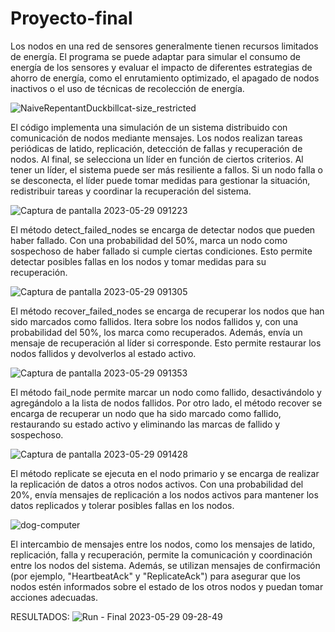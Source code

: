 # Proyecto-final
Los nodos en una red de sensores generalmente tienen recursos limitados de energía. El programa se puede adaptar para simular el consumo de energía de los sensores y evaluar el impacto de diferentes estrategias de ahorro de energía, como el enrutamiento optimizado, el apagado de nodos inactivos o el uso de técnicas de recolección de energía.

![NaiveRepentantDuckbillcat-size_restricted](https://github.com/LuisRosado18/Proyecto-final/assets/75033260/0b8d9e41-9620-4b06-b2fd-3723a6f68200) 
 
El código implementa una simulación de un sistema distribuido con comunicación de nodos mediante mensajes. Los nodos realizan tareas periódicas de latido, replicación, detección de fallas y recuperación de nodos. Al final, se selecciona un líder en función de ciertos criterios.
Al tener un líder, el sistema puede ser más resiliente a fallos. Si un nodo falla o se desconecta, el líder puede tomar medidas para gestionar la situación, redistribuir tareas y coordinar la recuperación del sistema.

![Captura de pantalla 2023-05-29 091223](https://github.com/LuisRosado18/Proyecto-final/assets/75033260/588a1c46-5739-4ad5-8e73-291580275730)

El método detect_failed_nodes se encarga de detectar nodos que pueden haber fallado. Con una probabilidad del 50%, marca un nodo como sospechoso de haber fallado si cumple ciertas condiciones. Esto permite detectar posibles fallas en los nodos y tomar medidas para su recuperación.

![Captura de pantalla 2023-05-29 091305](https://github.com/LuisRosado18/Proyecto-final/assets/75033260/01e57847-1924-4ec2-af1e-dfb1e86dfc08)

El método recover_failed_nodes se encarga de recuperar los nodos que han sido marcados como fallidos. Itera sobre los nodos fallidos y, con una probabilidad del 50%, los marca como recuperados. Además, envía un mensaje de recuperación al líder si corresponde. Esto permite restaurar los nodos fallidos y devolverlos al estado activo.

![Captura de pantalla 2023-05-29 091353](https://github.com/LuisRosado18/Proyecto-final/assets/75033260/92ab799d-8297-432c-b262-b470bc0d16a4)

El método fail_node permite marcar un nodo como fallido, desactivándolo y agregándolo a la lista de nodos fallidos. Por otro lado, el método recover se encarga de recuperar un nodo que ha sido marcado como fallido, restaurando su estado activo y eliminando las marcas de fallido y sospechoso.

![Captura de pantalla 2023-05-29 091428](https://github.com/LuisRosado18/Proyecto-final/assets/75033260/7797047c-42de-4735-9bbf-4fc7d1df0d13)

El método replicate se ejecuta en el nodo primario y se encarga de realizar la replicación de datos a otros nodos activos. Con una probabilidad del 20%, envía mensajes de replicación a los nodos activos para mantener los datos replicados y tolerar posibles fallas en los nodos.

![dog-computer](https://github.com/LuisRosado18/Proyecto-final/assets/75033260/947055e2-a321-40f2-8875-2fbb0d42d229)

El intercambio de mensajes entre los nodos, como los mensajes de latido, replicación, falla y recuperación, permite la comunicación y coordinación entre los nodos del sistema. Además, se utilizan mensajes de confirmación (por ejemplo, "HeartbeatAck" y "ReplicateAck") para asegurar que los nodos estén informados sobre el estado de los otros nodos y puedan tomar acciones adecuadas.

RESULTADOS:
![Run - Final 2023-05-29 09-28-49](https://github.com/LuisRosado18/Proyecto-final/assets/75033260/dec5bed2-5098-4c8d-8ed0-3bfdc1473b5c)

